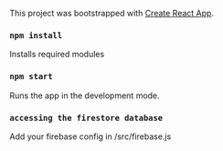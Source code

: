 This project was bootstrapped with [Create React App](https://github.com/facebook/create-react-app).

### `npm install`

Installs required modules

### `npm start`

Runs the app in the development mode.<br />

### `accessing the firestore database`

Add your firebase config in /src/firebase.js
